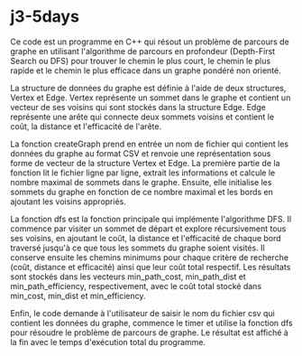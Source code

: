# j3-5days

Ce code est un programme en C++ qui résout un problème de parcours de graphe en utilisant l'algorithme de parcours en profondeur (Depth-First Search ou DFS) pour trouver le chemin le plus court, le chemin le plus rapide et le chemin le plus efficace dans un graphe pondéré non orienté.

La structure de données du graphe est définie à l'aide de deux structures, Vertex et Edge. Vertex représente un sommet dans le graphe et contient un vecteur de ses voisins qui sont stockés dans la structure Edge. Edge représente une arête qui connecte deux sommets voisins et contient le coût, la distance et l'efficacité de l'arête.

La fonction createGraph prend en entrée un nom de fichier qui contient les données du graphe au format CSV et renvoie une représentation sous forme de vecteur de la structure Vertex et Edge. La première partie de la fonction lit le fichier ligne par ligne, extrait les informations et calcule le nombre maximal de sommets dans le graphe. Ensuite, elle initialise les sommets du graphe en fonction de ce nombre maximal et les bords en ajoutant les voisins appropriés.

La fonction dfs est la fonction principale qui implémente l'algorithme DFS. Il commence par visiter un sommet de départ et explore récursivement tous ses voisins, en ajoutant le coût, la distance et l'efficacité de chaque bord traversé jusqu'à ce que tous les sommets du graphe soient visités. Il conserve ensuite les chemins minimums pour chaque critère de recherche (coût, distance et efficacité) ainsi que leur coût total respectif. Les résultats sont stockés dans les vecteurs min_path_cost, min_path_dist et min_path_efficiency, respectivement, avec le coût total stocké dans min_cost, min_dist et min_efficiency.

Enfin, le code demande à l'utilisateur de saisir le nom du fichier csv qui contient les données du graphe, commence le timer et utilise la fonction dfs pour résoudre le problème de parcours de graphe. Le résultat est affiché à la fin avec le temps d'exécution total du programme.
